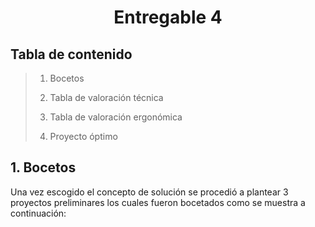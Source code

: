 # <p align="center"> Entregable 4 </p>
## Tabla de contenido

> 1. Bocetos
>    
> 2. Tabla de valoración técnica
> 
> 3. Tabla de valoración ergonómica
>
> 4. Proyecto óptimo

## 1. Bocetos

Una vez escogido el concepto de solución se procedió a plantear 3 proyectos preliminares los cuales fueron bocetados como se muestra a continuación:

